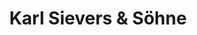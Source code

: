 ---
title: "Karl Sievers & Söhne"
url: /bad-harzburg/karl-sievers-und-soehne/
shop: Bestattungen
---